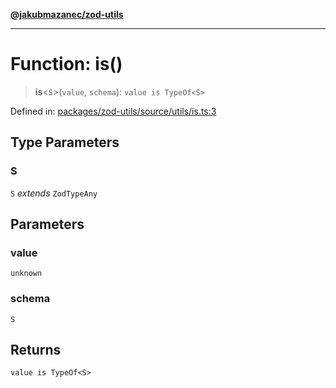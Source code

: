 [**@jakubmazanec/zod-utils**](../README.md)

---

# Function: is()

> **is**\<`S`\>(`value`, `schema`): `value is TypeOf<S>`

Defined in:
[packages/zod-utils/source/utils/is.ts:3](https://github.com/jakubmazanec/tools/blob/5907d31a071e860d7db8b8a00f698d18fe23e18a/packages/zod-utils/source/utils/is.ts#L3)

## Type Parameters

### S

`S` _extends_ `ZodTypeAny`

## Parameters

### value

`unknown`

### schema

`S`

## Returns

`value is TypeOf<S>`
